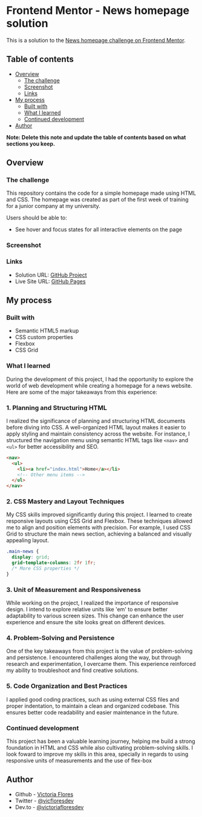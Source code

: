 # Frontend Mentor - News homepage solution

This is a solution to the [News homepage challenge on Frontend Mentor](https://www.frontendmentor.io/challenges/news-homepage-H6SWTa1MFl). 

## Table of contents

- [Overview](#overview)
  - [The challenge](#the-challenge)
  - [Screenshot](#screenshot)
  - [Links](#links)
- [My process](#my-process)
  - [Built with](#built-with)
  - [What I learned](#what-i-learned)
  - [Continued development](#continued-development)
- [Author](#author)

**Note: Delete this note and update the table of contents based on what sections you keep.**

## Overview

### The challenge

This repository contains the code for a simple homepage made using HTML and CSS. The homepage was created as part of the first week of training for a junior company at my university.

Users should be able to:

- See hover and focus states for all interactive elements on the page

### Screenshot

[](D:\USUARIO\Downloads\screenshot.png)

### Links

- Solution URL: [GitHub Project]([https://your-solution-url.com](https://github.com/victoriafloresdev/homepage/))
- Live Site URL: [GitHub Pages](https://victoriafloresdev.github.io/homepage/)

## My process

### Built with

- Semantic HTML5 markup
- CSS custom properties
- Flexbox
- CSS Grid

### What I learned

During the development of this project, I had the opportunity to explore the world of web development while creating a homepage for a news website. Here are some of the major takeaways from this experience:

### 1. Planning and Structuring HTML

I realized the significance of planning and structuring HTML documents before diving into CSS. A well-organized HTML layout makes it easier to apply styling and maintain consistency across the website. For instance, I structured the navigation menu using semantic HTML tags like `<nav>` and `<ul>` for better accessibility and SEO.

```html
<nav>
  <ul>
    <li><a href="index.html">Home</a></li>
    <!-- Other menu items -->
  </ul>
</nav>
```

### 2. CSS Mastery and Layout Techniques

My CSS skills improved significantly during this project. I learned to create responsive layouts using CSS Grid and Flexbox. These techniques allowed me to align and position elements with precision. For example, I used CSS Grid to structure the main news section, achieving a balanced and visually appealing layout.

```css
.main-news {
  display: grid;
  grid-template-columns: 2fr 1fr;
  /* More CSS properties */
}
```

### 3. Unit of Measurement and Responsiveness

While working on the project, I realized the importance of responsive design. I intend to explore relative units like 'em' to ensure better adaptability to various screen sizes. This change can enhance the user experience and ensure the site looks great on different devices.

### 4. Problem-Solving and Persistence

One of the key takeaways from this project is the value of problem-solving and persistence. I encountered challenges along the way, but through research and experimentation, I overcame them. This experience reinforced my ability to troubleshoot and find creative solutions.

### 5. Code Organization and Best Practices

I applied good coding practices, such as using external CSS files and proper indentation, to maintain a clean and organized codebase. This ensures better code readability and easier maintenance in the future.

### Continued development

This project has been a valuable learning journey, helping me build a strong foundation in HTML and CSS while also cultivating problem-solving skills. I look foward to improve my skills in this area, specially in regards to using responsive units of measurements and the use of flex-box

## Author

- Github - [Victoria Flores](https://github.com/victoriafloresdev)
- Twitter - [@vicfloresdev](https://twitter.com/vicfloresdev)
- Dev.to - [@victoriafloresdev](https://dev.to/victoriafloresdev)


